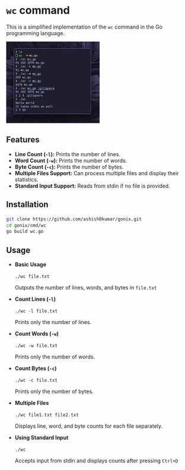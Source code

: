# `wc` command

This is a simplified implementation of the `wc` command in the Go programming language.

<img src="../../examples/wc.png" alt="example" width="50%">

## Features

- **Line Count (`-l`):** Prints the number of lines.
- **Word Count (`-w`):** Prints the number of words.
- **Byte Count (`-c`):** Prints the number of bytes.
- **Multiple Files Support:** Can process multiple files and display their statistics.
- **Standard Input Support:** Reads from stdin if no file is provided.

## Installation

```bash
git clone https://github.com/ashish0kumar/gonix.git
cd gonix/cmd/wc
go build wc.go
```

## Usage

- **Basic Usage**

    `./wc file.txt`

    Outputs the number of lines, words, and bytes in `file.txt`

- **Count Lines (`-l`)**

    `./wc -l file.txt`

    Prints only the number of lines.

- **Count Words (`-w`)**

    `./wc -w file.txt`

    Prints only the number of words.

- **Count Bytes (`-c`)**

    `./wc -c file.txt`

    Prints only the number of bytes.

- **Multiple Files**

    `./wc file1.txt file2.txt`

    Displays line, word, and byte counts for each file separately.

- **Using Standard Input**

    `./wc`

    Accepts input from stdin and displays counts after pressing `Ctrl+D`